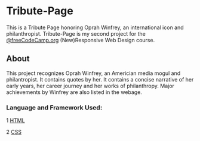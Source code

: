 # Tribute-Page
This is a Tribute Page honoring Oprah Winfrey, an international icon and philanthropist. Tribute-Page is my second project for the [@freeCodeCamp.org](https://github.com/freeCodeCamp) (New)Responsive Web Design course.

## About
This project recognizes Oprah Winfrey, an Americian media mogul and philantropist. It contains quotes by her. It contains a concise narrative of her early years, her career journey and her works of philanthropy. Major achievements by Winfrey are also listed in the webage.

### Language and Framework Used:
1  [HTML](https://github.com/Hilda-Enyioko/Tribute-Page/blob/main/index.html)

2  [CSS](https://github.com/Hilda-Enyioko/Tribute-Page/blob/main/styles.css)

